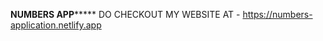 ******************************NUMBERS APP***********************************
DO CHECKOUT MY WEBSITE AT - https://numbers-application.netlify.app
